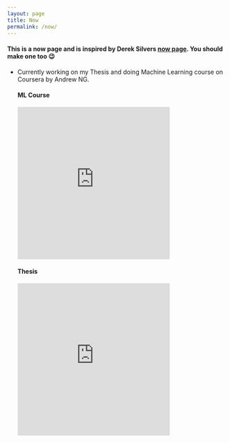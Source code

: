 ```yaml
---
layout: page
title: Now
permalink: /now/
---
```


#### This is a now page and is inspired by Derek Silvers [now page](https://sive.rs/now). You should make one too 😉

- Currently working on my Thesis and doing Machine Learning course on Coursera by Andrew NG.

  <div>
  <h4> ML Course </h4>
    <iframe src="https://www.beeminder.com/widget?slug=mlcourse&username=sachinkm308&countdown=true" height="350px" width="350px" frameborder="0px" ></iframe>
  </div>

  <div>
  <h4> Thesis </h4>
    <iframe src="https://www.beeminder.com/widget?slug=thesis&username=sachinkm308&countdown=true" height="350px" width="350px" frameborder="0px" ></iframe>
  </div>
